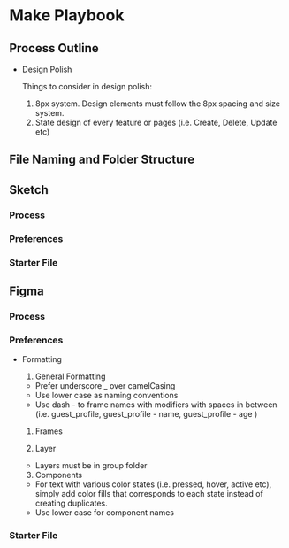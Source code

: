 # Make Playbook

## Process Outline

  - Design Polish

    Things to consider in design polish:
      1. 8px system. Design elements must follow the 8px spacing and size system.
      2. State design of every feature or pages (i.e. Create, Delete, Update etc)

## File Naming and Folder Structure

## Sketch

### Process

### Preferences

### Starter File

## Figma

### Process

### Preferences

* Formatting

  1. General Formatting
    - Prefer underscore _ over camelCasing
    - Use lower case as naming conventions
    - Use dash - to frame names with modifiers with spaces in between (i.e. guest_profile, guest_profile - name, guest_profile - age )


  1. Frames

  2. Layer
    - Layers must be in group folder


  3. Components
    - For text with various color states (i.e. pressed, hover, active etc), simply add color fills that corresponds to each state instead of creating duplicates.
    - Use lower case for component names

### Starter File
